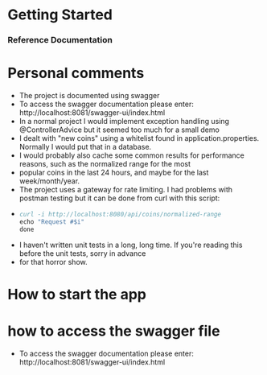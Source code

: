 # Getting Started

### Reference Documentation

# Personal comments

* The project is documented using swagger
* To access the swagger documentation please enter: http://localhost:8081/swagger-ui/index.html
* In a normal project I would implement exception handling using @ControllerAdvice but it seemed too much for a small
  demo
* I dealt with "new coins" using a whitelist found in application.properties. Normally I would put that in a database.
* I would probably also cache some common results for performance reasons, such as the normalized range for the most
* popular coins in the last 24 hours, and maybe for the last week/month/year.
* The project uses a gateway for rate limiting. I had problems with postman testing but it can be done from curl with
  this script:
* ```` for i in {1..11}; do
  curl -i http://localhost:8080/api/coins/normalized-range
  echo "Request #$i" 
  done

* I haven't written unit tests in a long, long time. If you're reading this before the unit tests, sorry in advance
* for that horror show.

# How to start the app

# how to access the swagger file

* To access the swagger documentation please enter: http://localhost:8081/swagger-ui/index.html

